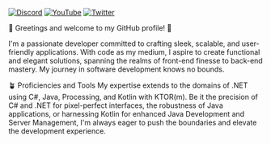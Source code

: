 [![Discord](https://img.shields.io/badge/Discord-%235865F2.svg?style=for-the-badge&logo=discord&logoColor=white)](https://discord.gg/M35zezhcgC)
[![YouTube](https://img.shields.io/badge/YouTube-%23FF0000.svg?style=for-the-badge&logo=YouTube&logoColor=white)](https://youtube.com/gostyt)
[![Twitter](https://img.shields.io/badge/Twitter-%231DA1F2.svg?style=for-the-badge&logo=Twitter&logoColor=white)](https://twitter.com/g0stgod)


👋 Greetings and welcome to my GitHub profile! 🚀

I'm a passionate developer committed to crafting sleek, scalable, and user-friendly applications. With code as my medium, I aspire to create functional and elegant solutions, spanning the realms of front-end finesse to back-end mastery. My journey in software development knows no bounds.

🪴 Proficiencies and Tools
My expertise extends to the domains of .NET using C#, Java, Processing, and Kotlin with KTOR(m). Be it the precision of C# and .NET for pixel-perfect interfaces, the robustness of Java applications, or harnessing Kotlin for enhanced Java Development and Server Management, I'm always eager to push the boundaries and elevate the development experience.
